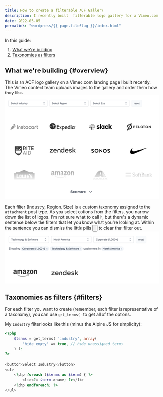 ```yaml
---
title: How to create a filterable ACF Gallery
description: I recently built  filterable logo gallery for a Vimeo.com landing page. Here's how I did it.
date: 2022-05-05
permalink: "wordpress/{{ page.fileSlug }}/index.html"
---
```


In this guide:

1. [What we're building](#overview)
1. [Taxonomies as filters](#filters)

## What we're building {#overview}
This is an ACF logo gallery on a Vimeo.com landing page I built recently. The Vimeo content team uploads images to the gallery and order them how they like.
!["ACF logo gallery"](/images/vimeo-logo-gallery.png "An ACF logo gallery")

Each filter (Industry, Region, Size) is a custom taxonomy assigned to the `attachment` post type. As you select options from the filters, you narrow down the list of logos. I'm not sure what to call it, but there's a dynamic sentence below the filters that let you know what you're looking at. Within the sentence you can dismiss the <span class="inline-flex rounded-full items-center py-0.5 pl-2.5 pr-1 text-sm font-medium bg-slate-100 text-slate-700 dark:bg-slate-700 dark:text-white">
    little pills
    <button type="button" class="flex-shrink-0 ml-1 h-4 w-4 rounded-full inline-flex items-center justify-center text-slate-400 hover:bg-slate-200 hover:text-slate-500 focus:outline-none focus:bg-slate-500 focus:text-white dark:bg-slate-600 dark:text-slate-300">
        <svg class="h-2 w-2" stroke="currentColor" fill="none" viewBox="0 0 8 8"><path stroke-linecap="round" stroke-width="1.5" d="M1 1l6 6m0-6L1 7" /></svg>
    </button>
</span> to clear that filter out.
!["ACF logo gallery - filtered"](/images/vimeo-logo-gallery-filter.png "Filtering the ACF logo gallery")

## Taxonomies as filters {#filters}


For each filter you want to create (remember, each filter is representative of a taxonomy), you can use `get_terms()` to get all of the options.

My `Industry` filter looks like this (minus the Alpine JS for simplicity):

```php
<?php
    $terms = get_terms( 'industry', array(
        'hide_empty' => true, // hide unassigned terms
    ) ); 
?>

<button>Select Industry</button>
<ul>
    <?php foreach ($terms as $term) { ?>   
        <li><?= $term->name; ?></li>
    <?php endforeach; ?>
</ul>

```



